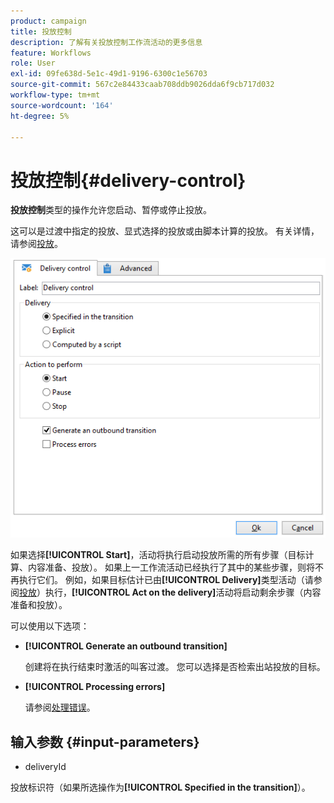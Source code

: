 ```yaml
---
product: campaign
title: 投放控制
description: 了解有关投放控制工作流活动的更多信息
feature: Workflows
role: User
exl-id: 09fe638d-5e1c-49d1-9196-6300c1e56703
source-git-commit: 567c2e84433caab708ddb9026dda6f9cb717d032
workflow-type: tm+mt
source-wordcount: '164'
ht-degree: 5%

---
```


# 投放控制{#delivery-control}



**投放控制**&#x200B;类型的操作允许您启动、暂停或停止投放。

这可以是过渡中指定的投放、显式选择的投放或由脚本计算的投放。 有关详情，请参阅[投放](delivery.md)。

![](assets/edit_diffusion_act.png)

如果选择&#x200B;**[!UICONTROL Start]**，活动将执行启动投放所需的所有步骤（目标计算、内容准备、投放）。 如果上一工作流活动已经执行了其中的某些步骤，则将不再执行它们。 例如，如果目标估计已由&#x200B;**[!UICONTROL Delivery]**&#x200B;类型活动（请参阅[投放](delivery.md)）执行，**[!UICONTROL Act on the delivery]**&#x200B;活动将启动剩余步骤（内容准备和投放）。

可以使用以下选项：

* **[!UICONTROL Generate an outbound transition]**

  创建将在执行结束时激活的叫客过渡。 您可以选择是否检索出站投放的目标。

* **[!UICONTROL Processing errors]**

  请参阅[处理错误](monitor-workflow-execution.md#processing-errors)。

## 输入参数 {#input-parameters}

* deliveryId

投放标识符（如果所选操作为&#x200B;**[!UICONTROL Specified in the transition]**）。
